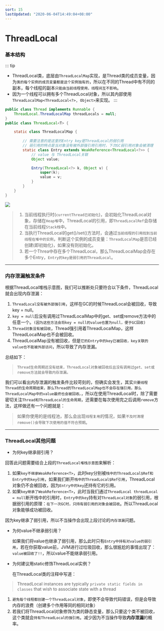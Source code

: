 ```yaml
---
sort: 15
lastUpdated: "2020-06-04T14:49:04+08:00"
---
```


# ThreadLocal

### 基本结构
::: tip
- ThreadLocal类，底层由`ThreadLocalMap`实现，是Thread类的成员变量，因为`类的每个实例的成员变量都是这个实例独有的`，所以在不同的Thread中有不同的副本，每个线程的副本`只能由当前线程使用，线程间互不影响`。
- 因为一个线程可以拥有多个ThreadLocal对象，所以其内部使用`ThreadLocalMap<ThreadLocal<?>, Object>`来实现。
:::

```java
public class Thread implements Runnable {
    ThreadLocal.ThreadLocalMap threadLocals = null;
}
public class ThreadLocal<T> {

	static class ThreadLocalMap {
        
        // 需要注意的是这里的Entry key是ThreadLocal的弱引用
        // 弱引用的特点是当对象没有被外部强引用引用时，下次GC弱引用对象会被清理
        static class Entry extends WeakReference<ThreadLocal<?>> {
            // value 与 ThreadLocal关联
            Object value;

            Entry(ThreadLocal<?> k, Object v) {
                super(k);
                value = v;
            }
        }
    }
}

```

![](https://fno.leejay.top:9000/images/2025/01/21/601d9b2e-c13d-488f-bda7-13b2d1187b29.png)

> 1. 当前线程执行时(`currentThread已初始化`)，会初始化ThreadLocal对象，存储在`Heap堆`中，ThreadLocal的引用，即`ThreadLocalRef`会存储在当前线程`Stack栈`中。
> 2. 当执行ThreadLocal的get()/set()方法时，会通过`当前线程的引用找到当前线程在堆中的实例`，判断这个实例的成员变量：`ThreadLocalMap`是否已经创建(即初始化)，如果没有则初始化。
> 3. 若一个Threa中存在多个ThreadLocal，那么ThreadLocalMap会存在多个Entry，`Entry的key是弱引用的ThreadLocal`。

---

### 内存泄漏触发条件

根据ThreadLocal堆栈示意图，我们可以推断处只要符合以下条件，ThreadLocal就会出现内存泄漏：

1. `ThreadLocal没有被外部强引用`，这样在GC的时候ThreadLocal会被回收，导致key = null。
2. `key = null`后没有调用过ThreadLocalMap中的get、set或remove方法中的任意一个。`(因为这些方法会将key = null的value也置为null，便于GC回收)`
3. `Thread对象没有被回收`，Thread强引用着ThreadLocalMap，这样ThreadLocalMap也不会被回收。
4. ThreadLocalMap没有被回收，但是`它的Entry中的key已被回收，key关联的value也不能被外部访问`，所以导致了内存泄漏。

总结如下：

> `Thread生命周期还没有结束，ThreadLocal对象被回收后且没有调用过get、set或remove方法就会导致内存泄漏。`

我们可以看出内存泄漏的触发条件比较苛刻的，但确实会发生，其实`只要线程Thread的生命周期结束，那么Thread的ThreadLocalMap也不会存在强引用，那么ThreadLocalMap中的value最终也会被回收。`，所以在使用ThreadLocal时，除了需要密切关注`Thread和ThreadLocal的生命周期`，还需要在每次使用完之后调用`remove`方法，这样做还有一个问题就是：

> 如果你使用的是线程池，那么会出现`线程复用`的情况，如果`不及时清理remove()会导致下次使用的值不符合预期`。

---

### ThreadLocal其他问题

- 为何key继承弱引用？

​    回答此问题需要结合上段的`ThreadLocal堆栈示意图`来解析：

1. 如果`key不继承WeakReference<T>`，此时key分别被`栈中的ThreadLocal$Ref和Entry中的key引用`，如果我们断开`栈中的ThreadLocal$Ref引用`，ThreadLocal对象仍不会被回收，因为`Entry中的key`还持有它的引用。
2. 如果`key继承了WeakReference<T>`，此时当我们通过`ThreadLocal threadLocal = null`断开栈中的引用时，`Entry中的key`持有对`ThreadLocal对象`的弱引用，根据弱引用的原理：`在下一次GC时，只持有弱引用的对象会被回收`。所以ThreadLocal对象能够成功被回收。

​    因为key继承了弱引用，所以不当操作会出现上段讨论的`内存泄漏`问题。

- 为何value不继承弱引用？

   如果我们将value也继承了弱引用，那么此时只有`Entry中持有对value的弱引用`，若在你获取value前，JVM进行过垃圾回收，那么很尴尬的事情出现了：`value被回收了!!`，所以value不能继承弱引用。

- 为何建议用static修饰ThreadLocal实例？

   在ThreadLocal类的注释中写道：

> ThreadLocal instances are typically `private static fields in classes` that wish to associate state with a thread

1. `避免每个线程都创建一个ThreadLocal对象`，即使不会导致代码错误，但是会导致内存的浪费（创建多个作用等同的相同对象）
2. 若我们将ThreadLocal对象修饰为类的静态变量，那么只要这个类不被回收，这个类就会`持有ThreadLocal的强引用`。减少因为不当操作导致**内存泄漏**的概率。